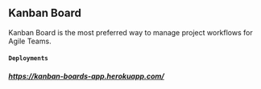 ## Kanban Board
Kanban Board is the most preferred way to manage project workflows for Agile Teams. 
#### `Deployments`
##### https://kanban-boards-app.herokuapp.com/

  
 
 